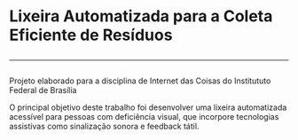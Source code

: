 # Lixeira Automatizada para a Coleta Eficiente de Resíduos<hr>

Projeto elaborado para a disciplina de Internet das Coisas do Institututo Federal de Brasília


  O principal objetivo deste trabalho foi desenvolver uma lixeira automatizada acessível para pessoas com deficiência visual, que incorpore tecnologias assistivas como sinalização sonora e feedback tátil.
 
